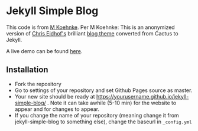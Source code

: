 # Jekyll Simple Blog

This code is from [M Koehnke](http://mkoehnke.github.io).  Per M Koehnke: This is an anonymized version of [Chris Eidhof's](http://github.com/chriseidhof) brilliant [blog theme](http://github.com/chriseidhof/chris.eidhof.nl) converted from Cactus to Jekyll.

A live demo can be found [here](http://rverse-tutorials.github.io/jekyll-simple-blog/).

## Installation

* Fork the repository
* Go to settings of your repository and set Github Pages source as master.
* Your new site should be ready at https://yourusername.github.io/jekyll-simple-blog/ . Note it can take awhile (5-10 min) for the website to appear and for changes to appear.
* If you change the name of your repository (meaning change it from jekyll-simple-blog to something else), change the baseurl in `_config.yml`

